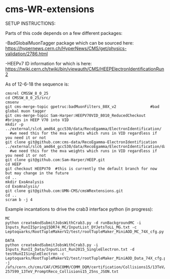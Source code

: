 # cms-WR-extensions

SETUP INSTRUCTIONS:

Parts of this code depends on a few different packages:

-BadGlobalMuonTagger package which can be sourced here:
https://hypernews.cern.ch/HyperNews/CMS/get/physics-validation/2786.html

-HEEPv7 ID information for which is here:
https://twiki.cern.ch/twiki/bin/viewauth/CMS/HEEPElectronIdentificationRun2

As of 12-6-18 the sequence is:
```
cmsrel CMSSW_8_0_25
cd CMSSW_8_0_25/src/
cmsenv
git cms-merge-topic gpetruc:badMuonFilters_80X_v2               #bad global muon tagger
git cms-merge-topic Sam-Harper:HEEPV70VID_8010_ReducedCheckout  #brings in HEEP V70 into VID
mkdir -p ../external/slc6_amd64_gcc530/data/RecoEgamma/ElectronIdentification/ 
  #we need this for the mva weights which runs in VID regardless if you need it or not
git clone git@github.com:cms-data/RecoEgamma-ElectronIdentification ../external/slc6_amd64_gcc530/data/RecoEgamma/ElectronIdentification/data 
  #we need this for the mva weights which runs in VID regardless if you need it or not
git clone git@github.com:Sam-Harper/HEEP.git 
cd HEEP
git checkout HEEPV70  #this is currently the default branch for now but may change in the future
cd ..
mkdir ExoAnalysis
cd ExoAnalysis/
git clone git@github.com:UMN-CMS/cmsWRextensions.git
cd ..
scram b -j 4
```

Example incantations to drive the crab3 interface python (in progress):
```
MC
python createAndSubmitJobsWithCrab3.py -d runBackgroundMC -i Inputs_RunIISpring15DR74_MC/InputList_DYJetsToLL_MG.txt -c Leptoquarks/RootTupleMakerV2/test/rootTupleMaker_MiniAOD_MC_74X_cfg.py

DATA
python createAndSubmitJobsWithCrab3.py -i Inputs_RunII_Data/InputList_Run2015_SingleElectron.txt -d testRunIISingleElectron -c Leptoquarks/RootTupleMakerV2/test/rootTupleMaker_MiniAOD_Data_74X_cfg.py -j  /afs/cern.ch/cms/CAF/CMSCOMM/COMM_DQM/certification/Collisions15/13TeV/Cert_246908-257599_13TeV_PromptReco_Collisions15_25ns_JSON.txt
```
